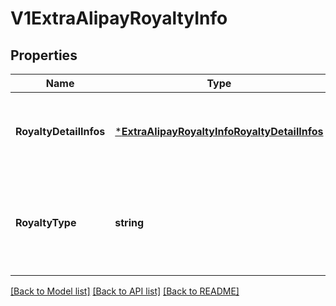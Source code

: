 # V1ExtraAlipayRoyaltyInfo

## Properties
Name | Type | Description | Notes
------------ | ------------- | ------------- | -------------
**RoyaltyDetailInfos** | [***ExtraAlipayRoyaltyInfoRoyaltyDetailInfos**](ExtraAlipayRoyaltyInfoRoyaltyDetailInfos.md) | 分账明细的信息，可以描述多条分账指令，json数组。 | [optional] [default to null]
**RoyaltyType** | **string** | 周期类型period_type是周期扣款产品必填，枚举值为DAY和MONTH | [default to null]

[[Back to Model list]](../README.md#documentation-for-models) [[Back to API list]](../README.md#documentation-for-api-endpoints) [[Back to README]](../README.md)


